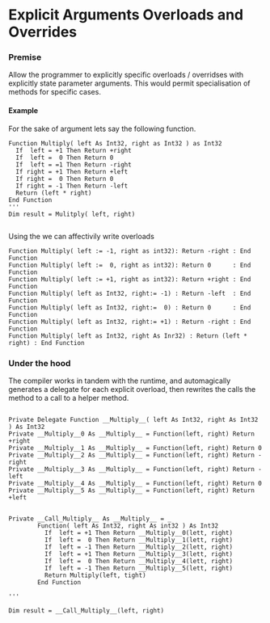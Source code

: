 # Explicit Arguments Overloads and Overrides

### Premise

Allow the programmer to explicitly specific overloads / overridses with explicitly state
parameter arguments. This would permit specialisation of methods for specific cases.

#### Example
For the sake of argument lets say the following function.

```vbnet
Function Multiply( left As Int32, right as Int32 ) as Int32
  If  left = +1 Then Return +right
  If  left =  0 Then Return 0
  If  left = =1 Then Return -right
  If right = +1 Then Return +left
  If right =  0 Then Return 0
  If right = -1 Then Return -left 
  Return (left * right)
End Function
'''
Dim result = Mulitply( left, right)


```

Using the we can affectivily write overloads 


```vbnet
Function Multiply( left := -1, right as int32): Return -right : End Function
Function Multiply( left :=  0, right as int32): Return 0      : End Function
Function Multiply( left := +1, right as int32): Return +right : End Function
Function Multiply( left as Int32, right:= -1) : Return -left  : End Function
Function Multiply( left as Int32, right:=  0) : Return 0      : End Function
Function Multiply( left as Int32, right:= +1) : Return -right : End Function
Function Multiply( left as Int32, right As Inr32) : Return (left * right) : End Function
```


### Under the hood

The compiler works in tandem with the runtime, and automagically generates a delegate for each explicit overload, then 
rewrites the calls the method to a call to a helper method.
```vbnet

Private Delegate Function __Multiply__( left As Int32, right As Int32 ) As Int32
Private __Multiply__0 As __Multiply__ = Function(left, right) Return +right
Private __Multiply__1 As __Multiply__ = Function(left, right) Return 0
Private __Multiply__2 As __Multiply__ = Function(left, right) Return -right
Private __Multiply__3 As __Multiply__ = Function(left, right) Return -left
Private __Multiply__4 As __Multiply__ = Function(left, right) Return 0
Private __Multiply__5 As __Multiply__ = Function(left, right) Return +left


Private __Call_Multiply__ As __Multiply__ = _ 
        Function( left As Int32, right As int32 ) As Int32
          If  left = +1 Then Return __Multiply__0(lett, right)
          If  left =  0 Then Return __Multiply__1(lett, right)
          If  left = -1 Then Return __Multiply__2(lett, right)
          If  left = +1 Then Return __Multiply__3(lett, right)
          If  left =  0 Then Return __Multiply__4(lett, right)
          If  left = -1 Then Return __Multiply__5(lett, right)
          Return Multiply(left, tight)
        End Function

'''

Dim result = __Call_Multiply__(left, right)
```










